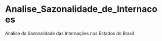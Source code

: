 # Analise_Sazonalidade_de_Internacoes
Análise da Sazonalidade das Internações nos Estados do Brasil
